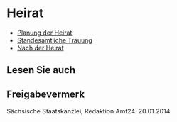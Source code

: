 # Heirat

* [Planung der Heirat](https://amt24dev.sachsen.de/zufi/lebenslagen/5000762 "Planung der Heirat")
* [Standesamtliche Trauung](https://amt24dev.sachsen.de/zufi/lebenslagen/5000114 "Standesamtliche Trauung")
* [Nach der Heirat](https://amt24dev.sachsen.de/zufi/lebenslagen/5000419 "Nach der Heirat")

## Lesen Sie auch

## Freigabevermerk

Sächsische Staatskanzlei, Redaktion Amt24. 20.01.2014
